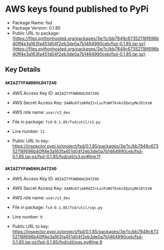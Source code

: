 # AWS keys found published to PyPi

* Package Name: fsd
* Package Version: 0.1.85
* Public URL to package: [https://files.pythonhosted.org/packages/3e/1c/bb7849c67352118f696b40ff4e3a163fa451d04f2eb3de0a7b1464990ceb/fsd-0.1.85.tar.gz](https://files.pythonhosted.org/packages/3e/1c/bb7849c67352118f696b40ff4e3a163fa451d04f2eb3de0a7b1464990ceb/fsd-0.1.85.tar.gz)

## Key Details

### `AKIAZ7YFAWD6HLD47Z4O`

* AWS Access Key ID: `AKIAZ7YFAWD6HLD47Z4O`
* AWS Secret Access Key: `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` 
* AWS role name: `user/s3_dev`
* File in package: `fsd-0.1.85/fsd/util/s3.py`
* Line number: `11`

* Public URL to key: https://inspector.pypi.io/project/fsd/0.1.85/packages/3e/1c/bb7849c67352118f696b40ff4e3a163fa451d04f2eb3de0a7b1464990ceb/fsd-0.1.85.tar.gz/fsd-0.1.85/fsd/util/s3.py#line.11



### `AKIAZ7YFAWD6HLD47Z4O`

* AWS Access Key ID: `AKIAZ7YFAWD6HLD47Z4O`
* AWS Secret Access Key: `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` 
* AWS role name: `user/s3_dev`
* File in package: `fsd-0.1.85/fsd/util/sqs.py`
* Line number: `9`

* Public URL to key: https://inspector.pypi.io/project/fsd/0.1.85/packages/3e/1c/bb7849c67352118f696b40ff4e3a163fa451d04f2eb3de0a7b1464990ceb/fsd-0.1.85.tar.gz/fsd-0.1.85/fsd/util/sqs.py#line.9


